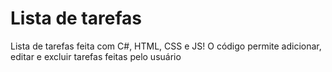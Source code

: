 # Lista de tarefas

Lista de tarefas feita com C#, HTML, CSS e JS! O código permite adicionar, editar e excluir tarefas feitas pelo usuário
